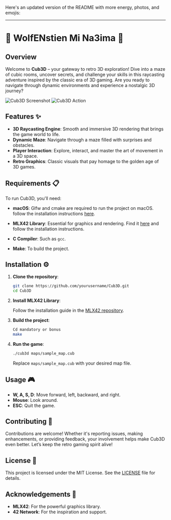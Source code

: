 Here's an updated version of the README with more energy, photos, and emojis:

---

# 🚀 WolfENstien Mi Na3ima  🚀

## Overview

Welcome to **Cub3D** – your gateway to retro 3D exploration! Dive into a maze of cubic rooms, uncover secrets, and challenge your skills in this raycasting adventure inspired by the classic era of 3D gaming. Are you ready to navigate through dynamic environments and experience a nostalgic 3D journey?

![Cub3D Screenshot](path-to-screenshot1.png) <!-- Add your screenshots here -->
![Cub3D Action](path-to-screenshot2.png)

## Features ✨

- **3D Raycasting Engine**: Smooth and immersive 3D rendering that brings the game world to life.
- **Dynamic Maze**: Navigate through a maze filled with surprises and obstacles.
- **Player Interaction**: Explore, interact, and master the art of movement in a 3D space.
- **Retro Graphics**: Classic visuals that pay homage to the golden age of 3D games.

## Requirements 📋

To run Cub3D, you'll need:

- **macOS**: Glfw and cmake are required to run the project on macOS. follow the installation instructions [here](https://github.com/codam-coding-college/MLX42).

- **MLX42 Library**: Essential for graphics and rendering. Find it [here](https://github.com/codam-coding-college/MLX42) and follow the installation instructions.
- **C Compiler**: Such as `gcc`.
- **Make**: To build the project.

## Installation ⚙️

1. **Clone the repository**:

   ```bash
   git clone https://github.com/yourusername/Cub3D.git
   cd Cub3D
   ```

2. **Install MLX42 Library**:

   Follow the installation guide in the [MLX42 repository](https://github.com/codam-coding-college/MLX42).

3. **Build the project**:

   ```bash
   Cd mandatory or bonus
   make
   ```

4. **Run the game**:

   ```bash
   ./cub3d maps/sample_map.cub
   ```

   Replace `maps/sample_map.cub` with your desired map file.

## Usage 🎮

- **W, A, S, D**: Move forward, left, backward, and right.
- **Mouse**: Look around.
- **ESC**: Quit the game.

## Contributing 🤝

Contributions are welcome! Whether it's reporting issues, making enhancements, or providing feedback, your involvement helps make Cub3D even better. Let’s keep the retro gaming spirit alive!

## License 📝

This project is licensed under the MIT License. See the [LICENSE](LICENSE) file for details.

## Acknowledgements 🙌

- **MLX42**: For the powerful graphics library.
- **42 Network**: For the inspiration and support.
